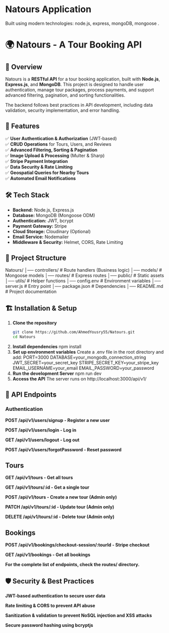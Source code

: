 # Natours Application

Built using modern technologies: node.js, express, mongoDB, mongoose .

# 🌍 Natours - A Tour Booking API  

## 📌 Overview  

Natours is a **RESTful API** for a tour booking application, built with **Node.js**, **Express.js**, and **MongoDB**. This project is designed to handle user authentication, manage tour packages, process payments, and support advanced filtering, pagination, and sorting functionalities.  

The backend follows best practices in API development, including data validation, security implementation, and error handling.  

## 🚀 Features  

✅ **User Authentication & Authorization** (JWT-based)  
✅ **CRUD Operations** for Tours, Users, and Reviews  
✅ **Advanced Filtering, Sorting & Pagination**  
✅ **Image Upload & Processing** (Multer & Sharp)  
✅ **Stripe Payment Integration**  
✅ **Data Security & Rate Limiting**  
✅ **Geospatial Queries for Nearby Tours**  
✅ **Automated Email Notifications**  

## 🛠️ Tech Stack  

- **Backend:** Node.js, Express.js  
- **Database:** MongoDB (Mongoose ODM)  
- **Authentication:** JWT, bcrypt  
- **Payment Gateway:** Stripe  
- **Cloud Storage:** Cloudinary (Optional)  
- **Email Service:** Nodemailer  
- **Middleware & Security:** Helmet, CORS, Rate Limiting  

## 📂 Project Structure  

Natours/
│── controllers/      # Route handlers (Business logic)
│── models/           # Mongoose models
│── routes/           # Express routes
│── public/           # Static assets
│── utils/            # Helper functions
│── config.env        # Environment variables
│── server.js         # Entry point
│── package.json      # Dependencies
│── README.md         # Project documentation


## 🏗️ Installation & Setup  

1. **Clone the repository**  
   ```sh
   git clone https://github.com/AhmedYousry55/Natours.git
   cd Natours
2. **Install dependencies**
   npm install
3. **Set up environment variables**
   Create a .env file in the root directory and add:
   PORT=3000
   DATABASE=your_mongodb_connection_string
   JWT_SECRET=your_secret_key
   STRIPE_SECRET_KEY=your_stripe_key
   EMAIL_USERNAME=your_email
   EMAIL_PASSWORD=your_password
4. **Run the development Server**
   npm run dev
5. **Access the API**
   The server runs on http://localhost:3000/api/v1/

## 🔗 API Endpoints
### Authentication
**POST /api/v1/users/signup - Register a new user**

**POST /api/v1/users/login - Log in**

**GET /api/v1/users/logout - Log out**

**POST /api/v1/users/forgotPassword - Reset password**

## Tours
**GET /api/v1/tours - Get all tours**

**GET /api/v1/tours/:id - Get a single tour**

**POST /api/v1/tours - Create a new tour (Admin only)**

**PATCH /api/v1/tours/:id - Update tour (Admin only)**

**DELETE /api/v1/tours/:id - Delete tour (Admin only)**

## Bookings
**POST /api/v1/bookings/checkout-session/:tourId - Stripe checkout**

**GET /api/v1/bookings - Get all bookings**

**For the complete list of endpoints, check the routes/ directory.**

## 🛡️ Security & Best Practices
**JWT-based authentication to secure user data**

**Rate limiting & CORS to prevent API abuse**

**Sanitization & validation to prevent NoSQL injection and XSS attacks**

**Secure password hashing using bcryptjs**



